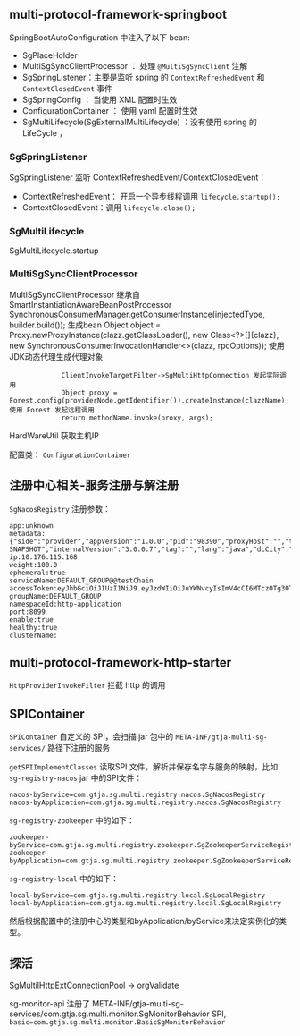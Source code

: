 ## multi-protocol-framework-springboot
SpringBootAutoConfiguration 中注入了以下 bean:
+ SgPlaceHolder
+ MultiSgSyncClientProcessor ： 处理 `@MultiSgSyncClient` 注解
+ SgSpringListener：主要是监听 spring 的 `ContextRefreshedEvent` 和 `ContextClosedEvent` 事件
+ SgSpringConfig ： 当使用 XML 配置时生效
+ ConfigurationContainer ： 使用 yaml 配置时生效
+ SgMultiLifecycle(SgExternalMultiLifecycle) ：没有使用 spring 的 LifeCycle ，


### SgSpringListener
SgSpringListener 监听 ContextRefreshedEvent/ContextClosedEvent：
+ ContextRefreshedEvent： 开启一个异步线程调用 `lifecycle.startup();`
+ ContextClosedEvent：调用 `lifecycle.close();`

### SgMultiLifecycle

SgMultiLifecycle.startup

### MultiSgSyncClientProcessor
MultiSgSyncClientProcessor 继承自 SmartInstantiationAwareBeanPostProcessor
    SynchronousConsumerManager.getConsumerInstance(injectedType, builder.build()); 生成bean
        Object object = Proxy.newProxyInstance(clazz.getClassLoader(),
                new Class<?>[]{clazz}, new SynchronousConsumerInvocationHandler<>(clazz, rpcOptions)); 使用JDK动态代理生成代理对象

                 ClientInvokeTargetFilter->SgMultiHttpConnection 发起实际调用
                 Object proxy = Forest.config(providerNode.getIdentifier()).createInstance(clazzName); 使用 Forest 发起远程调用
                 return methodName.invoke(proxy, args);



HardWareUtil 获取主机IP


配置类： `ConfigurationContainer`

## 注册中心相关-服务注册与解注册
`SgNacosRegistry`
注册参数：
```
app:unknown
metadata:{"side":"provider","appVersion":"1.0.0","pid":"98390","proxyHost":"","timeout":"5000","timeStamp":"1739861131989","retryTimes":"0","proxyPort":"","protocol":"http","application":"testChain","framework.version":"3.0.0-SNAPSHOT","internalVersion":"3.0.0.7","tag":"","lang":"java","dcCity":"SH","useTLS":"false","dc":"CS"}
ip:10.176.115.168
weight:100.0
ephemeral:true
serviceName:DEFAULT_GROUP@@testChain
accessToken:eyJhbGciOiJIUzI1NiJ9.eyJzdWIiOiJuYWNvcyIsImV4cCI6MTczOTg3OTEzMn0.gfKa3hI0o1SSWuRxqY5kbz1H28AvCahTqFDVQMddUo8
groupName:DEFAULT_GROUP
namespaceId:http-application
port:8099
enable:true
healthy:true
clusterName:
```


## multi-protocol-framework-http-starter
`HttpProviderInvokeFilter` 拦截 http 的调用

## SPIContainer
`SPIContainer` 自定义的 SPI，会扫描 jar 包中的 `META-INF/gtja-multi-sg-services/` 路径下注册的服务

`getSPIImplementClasses` 读取SPI 文件，解析并保存名字与服务的映射，比如 `sg-registry-nacos` jar 中的SPI文件：
```
nacos-byService=com.gtja.sg.multi.registry.nacos.SgNacosRegistry
nacos-byApplication=com.gtja.sg.multi.registry.nacos.SgNacosRegistry
```

`sg-registry-zookeeper` 中的如下：
```
zookeeper-byService=com.gtja.sg.multi.registry.zookeeper.SgZookeeperServiceRegistry
zookeeper-byApplication=com.gtja.sg.multi.registry.zookeeper.SgZookeeperServiceRegistry
```

`sg-registry-local` 中的如下：
```
local-byService=com.gtja.sg.multi.registry.local.SgLocalRegistry
local-byApplication=com.gtja.sg.multi.registry.local.SgLocalRegistry
```

然后根据配置中的注册中心的类型和byApplication/byService来决定实例化的类型。


## 探活
SgMultilHttpExtConnectionPool -> orgValidate

sg-monitor-api 注册了 META-INF/gtja-multi-sg-services/com.gtja.sg.multi.monitor.SgMonitorBehavior SPI, `basic=com.gtja.sg.multi.monitor.BasicSgMonitorBehavior`